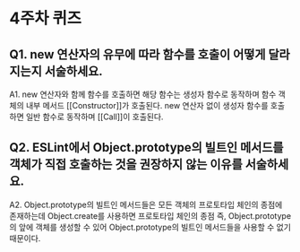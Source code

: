 # 4주차 퀴즈

## Q1. new 연산자의 유무에 따라 함수를 호출이 어떻게 달라지는지 서술하세요.

A1. new 연산자와 함께 함수를 호출하면 해당 함수는 생성자 함수로 동작하며 함수 객체의 내부 메서드 [[Constructor]]가 호출된다. new 연산자 없이 생성자 함수를 호출하면 일반 함수로 동작하며 [[Call]]이 호출된다.

## Q2. ESLint에서 Object.prototype의 빌트인 메서드를 객체가 직접 호출하는 것을 권장하지 않는 이유를 서술하세요.

A2. Object.prototype의 빌트인 메서드들은 모든 객체의 프로토타입 체인의 종점에 존재하는데 Object.create를 사용하면 프로토타입 체인의 종점 즉, Object.prototype의 앞에 객체를 생성할 수 있어 Object.prototype의 빌트인 메서드들을 사용할 수 없기 때문이다.
